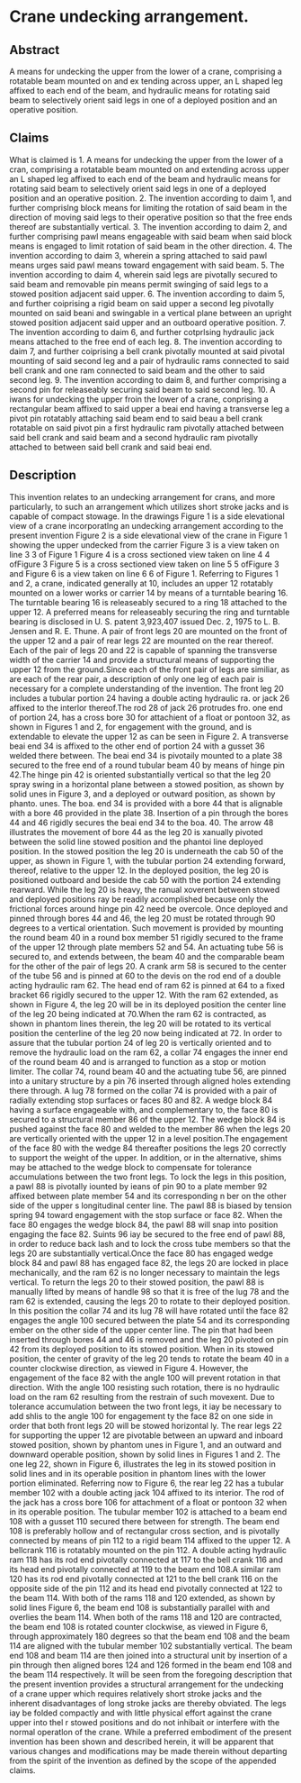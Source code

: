 # Crane undecking arrangement.

## Abstract
A means for undecking the upper from the lower of a crane, comprising a rotatable beam mounted on and ex tending across upper, an L shaped leg affixed to each end of the beam, and hydraulic means for rotating said beam to selectively orient said legs in one of a deployed position and an operative position.

## Claims
What is claimed is 1. A means for undecking the upper from the lower of a cran, comprising a rotatable beam mounted on and extending across upper an L shaped leg affixed to each end of the beam and hydraulic means for rotating said beam to selectively orient said legs in one of a deployed position and an operative position. 2. The invention according to daim 1, and further comprislng block means for limiting the rotation of said beam in the direction of moving said legs to their operative position so that the free ends thereof are substantially vertical. 3. The invention according to daim 2, and further comprising pawl means engageable with said beam when said block means is engaged to limit rotation of said beam in the other direction. 4. The invention according to daim 3, wherein a spring attached to said pawl means urges said pawl means toward engagement with said beam. 5. The invention according to daim 4, wherein said legs are pivotally secured to said beam and removable pin means permit swinging of said legs to a stowed position adjacent said upper. 6. The invention according to daim 5, and further coiprising a rigid beam on said upper a second leg pivotally mounted on said beani and swingable in a vertical plane between an upright stowed position adjacent said upper and an outboard operative position. 7. The invention according to daim 6, and further cotprlsing hydraulic jack means attached to the free end of each leg. 8. The invention according to daim 7, and further coiprising a bell crank pivotally mounted at said pivotal mounting of said second leg and a pair of hydraulic rams connected to said bell crank and one ram connected to said beam and the other to said second leg. 9. The invention according to daim 8, and further comprising a second pin for releaseably securing said beam to said second leg. 10. A iwans for undecking the upper froin the lower of a crane, conprising a rectangular beam affixed to said upper a beai end having a transverse leg a pivot pin rotatably attaching said beam end to said beau a bell crank rotatable on said pivot pin a first hydraulic ram pivotally attached between said bell crank and said beam and a second hydraulic ram pivotally attached to between said bell crank and said beai end.

## Description
This invention relates to an undecking arrangement for crans, and more particularly, to such an arrangement which utilizes short stroke jacks and is capable of compact stowage. In the drawings Figure 1 is a side elevational view of a crane incorporatlng an undecking arrangement according to the present invention Figure 2 is a side elevational view of the crane in Figure 1 showing the upper undecked from the carrier Figure 3 is a view taken on line 3 3 of Figure 1 Figure 4 is a cross sectioned view taken on line 4 4 ofFigure 3 Figure 5 is a cross sectioned view taken on line 5 5 ofFigure 3 and Figure 6 is a view taken on line 6 6 of Figure 1. Referring to Figures 1 and 2, a crane, indicated generally at 10, includes an upper 12 rotatably mounted on a lower works or carrier 14 by means of a turntable bearing 16. The turntable bearing 16 is releaseably secured to a ring 18 attached to the upper 12. A preferred means for releaseably securing the ring and turntable bearing is disclosed in U. S. patent 3,923,407 issued Dec. 2, 1975 to L. B. Jensen and R. E. Thune. A pair of front legs 20 are mounted on the front of the upper 12 and a pair of rear legs 22 are mounted on the rear thereof. Each of the pair of legs 20 and 22 is capable of spanning the transverse width of the carrier 14 and provide a structural means of supporting the upper 12 from the ground.Since each of the front pair of legs are similiar, as are each of the rear pair, a description of only one leg of each pair is necessary for a complete understanding of the invention. The front leg 20 includes a tubular portion 24 having a double acting hydraulic ra. or jack 26 affixed to the interlor thereof.The rod 28 of jack 26 protrudes fro. one end of portion 24, has a cross bore 30 for attachient of a float or pontoon 32, as shown in Figures 1 and 2, for engagement with the ground, and is extendable to elevate the upper 12 as can be seen in Figure 2. A transverse beai end 34 is affixed to the other end of portion 24 with a gusset 36 welded there between. The beai end 34 is pivotaily mounted to a plate 38 secured to the free end of a round tubular beam 40 by means of hinge pin 42.The hinge pin 42 is oriented substantially vertical so that the leg 20 spray swing in a horizontal plane between a stowed position, as shown by solid unes in Figure 3, and a deployed or outward position, as shown by phanto. unes. The boa. end 34 is provided with a bore 44 that is alignable with a bore 46 provided in the plate 38. Insertion of a pin through the bores 44 and 46 rigidly secures the beai end 34 to the boa. 40. The arrow 48 illustrates the movement of bore 44 as the leg 20 is xanually pivoted between the solid line stowed position and the phantoi line deployed position. In the stowed position the leg 20 is underneath the cab 50 of the upper, as shown in Figure 1, with the tubular portion 24 extending forward, thereof, relative to the upper 12. In the deployed position, the leg 20 is positioned outboard and beside the cab 50 with the portion 24 extending rearward. While the leg 20 is heavy, the ranual xoverent between stowed and deployed positions ray be readily accomplished because only the frictional forces around hinge pin 42 need be overcole. Once deployed and pinned through bores 44 and 46, the leg 20 must be rotated through 90 degrees to a vertical orientation. Such movement is provided by mounting the round beam 40 in a round box member 51 rigidly secured to the frame of the upper 12 through plate members 52 and 54. An actuating tube 56 is secured to, and extends between, the beam 40 and the comparable beam for the other of the pair of legs 20. A crank arm 58 is secured to the center of the tube 56 and is pinned at 60 to the devis on the rod end of a double acting hydraulic ram 62. The head end of ram 62 is pinned at 64 to a fixed bracket 66 rigidly secured to the upper 12. With the ram 62 extended, as shown in Figure 4, the leg 20 will be in its deployed position the center line of the leg 20 being indicated at 70.When the ram 62 is contracted, as shown in phantom lines therein, the leg 20 will be rotated to its vertical position the centerline of the leg 20 now being indicated at 72. In order to assure that the tubular portion 24 of leg 20 is vertically oriented and to remove the hydraulic load on the ram 62, a collar 74 engages the inner end of the round beam 40 and is arranged to function as a stop or motion limiter. The collar 74, round beam 40 and the actuating tube 56, are pinned into a unitary structure by a pin 76 inserted through aligned holes extending there through. A lug 78 formed on the collar 74 is provided with a pair of radially extending stop surfaces or faces 80 and 82. A wedge block 84 having a surface engageable with, and complementary to, the face 80 is secured to a structural member 86 of the upper 12. The wedge block 84 is pushed against the face 80 and welded to the member 86 when the legs 20 are vertically oriented with the upper 12 in a level position.The engagement of the face 80 with the wedge 84 thereafter positions the legs 20 correctly to support the weight of the upper. In addition, or in the alternative, shims may be attached to the wedge block to compensate for tolerance accumulations between the two front legs. To lock the legs in this position, a pawl 88 is pivotally iounted by ieans of pin 90 to a plate member 92 affixed between plate member 54 and its corresponding n ber on the other side of the upper s longitudinal center line. The pawl 88 is biased by tension spring 94 toward engagement with the stop surface or face 82. When the face 80 engages the wedge block 84, the pawl 88 will snap into position engaging the face 82. Suints 96 iay be secured to the free end of pawl 88, in order to reduce back lash and to lock the cross tube members so that the legs 20 are substantially vertical.Once the face 80 has engaged wedge block 84 and pawl 88 has engaged face 82, the legs 20 are locked in place mechanically, and the ram 62 is no longer necessary to maintain the legs vertical. To return the legs 20 to their stowed position, the pawl 88 is manually lifted by means of handle 98 so that it is free of the lug 78 and the ram 62 is extended, causing the legs 20 to rotate to their deployed position. In this position the collar 74 and its lug 78 will have rotated until the face 82 engages the angle 100 secured between the plate 54 and its corresponding ember on the other side of the upper center line. The pin that had been inserted through bores 44 and 46 is removed and the leg 20 pivoted on pin 42 from its deployed position to its stowed position. When in its stowed position, the center of gravity of the leg 20 tends to rotate the beam 40 in a counter clockwise direction, as viewed in Figure 4. However, the engagement of the face 82 with the angle 100 will prevent rotation in that direction. With the angle 100 resisting such rotation, there is no hydraulic load on the ram 62 resulting from the restrain of such movexent. Due to tolerance accumulation between the two front legs, it iay be necessary to add shlis to the angle 100 for engagement ty the face 82 on one side in order that both front legs 20 will be stowed horizontal ly. The rear legs 22 for supporting the upper 12 are pivotable between an upward and inboard stowed position, shown by phantom unes in Figure 1, and an outward and downward operable position, shown by solid lines in Figures 1 and 2. The one leg 22, shown in Figure 6, illustrates the leg in its stowed position in solid lines and in its operable position in phantom lines with the lower portion eliminated. Referring now to Figure 6, the rear leg 22 has a tubular member 102 with a double acting jack 104 affixed to its interior. The rod of the jack has a cross bore 106 for attachment of a float or pontoon 32 when in its operable position. The tubular member 102 is attached to a beam end 108 with a gusset 110 secured there between for strength. The beam end 108 is preferably hollow and of rectangular cross section, and is pivotally connected by means of pin 112 to a rigid beam 114 affixed to the upper 12. A bellcrank 116 is rotatably mounted on the pin 112. A double acting hydraulic ram 118 has its rod end pivotally connected at 117 to the bell crank 116 and its head end pivotally connected at 119 to the beam end 108.A similar ram 120 has its rod end pivotally connected at 121 to the bell crank 116 on the opposite side of the pin 112 and its head end pivotally connected at 122 to the beam 114. With both of the rams 118 and 120 extended, as shown by solid lines Figure 6, the beam end 108 is substantially parallel with and overlies the beam 114. When both of the rams 118 and 120 are contracted, the beam end 108 is rotated counter clockwise, as viewed in Figure 6, through approximately 180 degrees so that the beam end 108 and the beam 114 are aligned with the tubular member 102 substantially vertical. The beam end 108 and beam 114 are then joined into a structural unit by insertion of a pin through then aligned bores 124 and 126 formed in the beam end 108 and the beam 114 respectively. It wiîl be seen from the foregoing description that the present invention provides a structural arrangement for the undecking of a crane upper which requires relatively short stroke jacks and the inherent disadvantages of long stroke jacks are thereby obviated. The legs iay be folded compactly and with little physical effort against the crane upper into thel r stowed positions and do not inhibait or interfere with the normal operatlon of the crane. While a preferred embodiment of the present invention has been shown and described herein, it will be apparent that various changes and modifications may be made therein without departing from the spirit of the invention as defined by the scope of the appended claims.